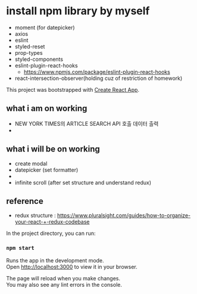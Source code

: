 # install npm library by myself
- moment (for datepicker)
- axios
- eslint
- styled-reset
- prop-types
- styled-components
- eslint-plugin-react-hooks 
  - https://www.npmjs.com/package/eslint-plugin-react-hooks
- react-intersection-observer(holding cuz of restriction of homework)

This project was bootstrapped with [Create React App](https://github.com/facebook/create-react-app).

## what i am on working
- NEW YORK TIMES의 ARTICLE SEARCH API 호출 데이터 출력
- 

## what i will be on working
- create modal
- datepicker (set formatter)
- 
- infinite scroll (after set structure and understand redux)

## reference
- redux structure : https://www.pluralsight.com/guides/how-to-organize-your-react-+-redux-codebase


In the project directory, you can run:

### `npm start`

Runs the app in the development mode.\
Open [http://localhost:3000](http://localhost:3000) to view it in your browser.

The page will reload when you make changes.\
You may also see any lint errors in the console.

